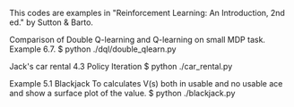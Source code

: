 This codes are examples in "Reinforcement Learning: An Introduction, 2nd ed." by Sutton & Barto.

Comparison of Double Q-learning and Q-learning on small MDP task.
Example 6.7.
$ python ./dql/double_qlearn.py

Jack's car rental
4.3 Policy Iteration
$ python ./car_rental.py

Example 5.1 Blackjack
To calculates V(s) both in usable and no usable ace and show a surface plot of the value.
$ python ./blackjack.py

